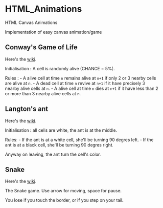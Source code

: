 # HTML_Animations
HTML Canvas Animations

Implementation of easy canvas animation/game

## Conway's Game of Life
  Here's the [wiki](https://en.wikipedia.org/wiki/Conway%27s_Game_of_Life).
  
  Initialisation : A cell is randomly alive (CHANCE = 5%).
  
  Rules : 
    - A alive cell at time `n` remains alive at `n+1` if only 2 or 3 nearby cells are alive at `n`.
    - A dead cell at time `n` revive at `n+1` if it have precisely 3 nearby alive cells at `n`.
    - A alive cell at time `n` dies at `n+1` if it have less than 2 or more than 3 nearby alive cells at `n`.
    
## Langton's ant  
  Here's the [wiki](https://en.wikipedia.org/wiki/Langton%27s_ant).
  
  Initialisation : all cells are white, the ant is at the middle.
  
  Rules: 
    - If the ant is at a white cell, she'll be turning 90 degres left.
    - If the ant is at a black cell, she'll be turning 90 degres right.
    
  Anyway on leaving, the ant turn the cell's color.
  
## Snake
  Here's the [wiki](https://en.wikipedia.org/wiki/Snake_(video_game_genre)).

The Snake game. Use arrow for moving, space for pause. 
  
  You lose if you touch the border, or if you step on your tail.
